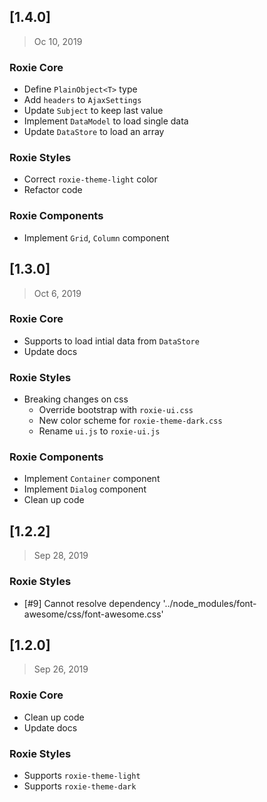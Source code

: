## [1.4.0]
> Oc 10, 2019

### Roxie Core

* Define `PlainObject<T>` type
* Add `headers` to `AjaxSettings`
* Update `Subject` to keep last value
* Implement `DataModel` to load single data
* Update `DataStore` to load an array

### Roxie Styles

* Correct `roxie-theme-light` color
* Refactor code

### Roxie Components

* Implement `Grid`, `Column` component

## [1.3.0]
> Oct 6, 2019

### Roxie Core

* Supports to load intial data from `DataStore`
* Update docs

### Roxie Styles

* Breaking changes on css
  * Override bootstrap with `roxie-ui.css`
  * New color scheme for `roxie-theme-dark.css`
  * Rename `ui.js` to `roxie-ui.js`

### Roxie Components

* Implement `Container` component
* Implement `Dialog` component
* Clean up code

## [1.2.2]
> Sep 28, 2019

### Roxie Styles

* [#9] Cannot resolve dependency '../node_modules/font-awesome/css/font-awesome.css'

## [1.2.0]
> Sep 26, 2019

### Roxie Core

* Clean up code
* Update docs

### Roxie Styles

* Supports `roxie-theme-light`
* Supports `roxie-theme-dark`